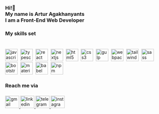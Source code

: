 

<h3 align="left">Hi!👋<br>My name is Artur Agakhanyants<br>I am a Front-End Web Developer</h3>

###

<h3 align="left">My skills set</h3>

###

<br clear="both">

<div align="left">
  <img src="https://cdn.simpleicons.org/javascript/F7DF1E" height="40" alt="javascript logo"  />
  <img width="1" />
  <img src="https://cdn.jsdelivr.net/gh/devicons/devicon/icons/typescript/typescript-original.svg" height="40" alt="typescript logo"  />
  <img width="1" />
  <img src="https://cdn.simpleicons.org/react/61DAFB" height="40" alt="react logo"  />
  <img width="1" />
  <img src="https://cdn.simpleicons.org/nextdotjs/000000" height="40" alt="nextjs logo"  />
  <img width="1" />
  <img src="https://cdn.jsdelivr.net/gh/devicons/devicon/icons/html5/html5-original.svg" height="40" alt="html5 logo"  />
  <img width="1" />
  <img src="https://cdn.jsdelivr.net/gh/devicons/devicon/icons/css3/css3-original.svg" height="40" alt="css3 logo"  />
  <img width="1" />
  <img src="https://cdn.jsdelivr.net/gh/devicons/devicon/icons/gulp/gulp-plain.svg" height="40" alt="gulp logo"  />
  <img width="1" />
  <img src="https://cdn.jsdelivr.net/gh/devicons/devicon/icons/webpack/webpack-original.svg" height="40" alt="webpack logo"  />
  <img width="1" />
  <img src="https://cdn.simpleicons.org/tailwindcss/06B6D4" height="40" alt="tailwindcss logo"  />
  <img width="1" />
  <img src="https://cdn.jsdelivr.net/gh/devicons/devicon/icons/sass/sass-original.svg" height="40" alt="sass logo"  />
  <img width="1" />
  <img src="https://cdn.jsdelivr.net/gh/devicons/devicon/icons/bootstrap/bootstrap-original.svg" height="40" alt="bootstrap logo"  />
  <img width="1" />
  <img src="https://cdn.simpleicons.org/mui/007FFF" height="40" alt="materialui logo"  />
  <img width="1" />
  <img src="https://cdn.jsdelivr.net/gh/devicons/devicon/icons/babel/babel-original.svg" height="40" alt="babel logo"  />
  <img width="1" />
  <img src="https://cdn.jsdelivr.net/gh/devicons/devicon/icons/npm/npm-original-wordmark.svg" height="40" alt="npm logo"  />
</div>

###



###

<h3 align="left">Reach me via</h3>

###

<div align="left">
  <a href="https://agakhanyantsartur@gmail.com" target="_blank">
    <img src="https://raw.githubusercontent.com/maurodesouza/profile-readme-generator/master/src/assets/icons/social/gmail/default.svg" width="45" height="40" alt="gmail logo"  />
  </a>
  <a href="https://www.linkedin.com/in/artur-agakhanyants-030713251" target="_blank">
    <img src="https://raw.githubusercontent.com/maurodesouza/profile-readme-generator/master/src/assets/icons/social/linkedin/default.svg" width="45" height="40" alt="linkedin logo"  />
  </a>
  <a href="https://t.me/artur_skylover" target="_blank">
    <img src="https://raw.githubusercontent.com/maurodesouza/profile-readme-generator/master/src/assets/icons/social/telegram/default.svg" width="45" height="40" alt="telegram logo"  />
  </a>
  <a href="https://instagram.com/artur_skylover?igshid=ZDdkNTZiNTM=" target="_blank">
    <img src="https://raw.githubusercontent.com/maurodesouza/profile-readme-generator/master/src/assets/icons/social/instagram/default.svg" width="45" height="40" alt="instagram logo"  />
  </a>
</div>

###
